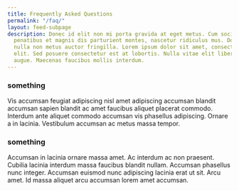 ```yaml
---
title: Frequently Asked Questions
permalink: "/faq/"
layout: feed-subpage
description: Donec id elit non mi porta gravida at eget metus. Cum sociis natoque
  penatibus et magnis dis parturient montes, nascetur ridiculus mus. Donec ullamcorper
  nulla non metus auctor fringilla. Lorem ipsum dolor sit amet, consectetur adipiscing
  elit. Sed posuere consectetur est at lobortis. Nulla vitae elit libero, a pharetra
  augue. Maecenas faucibus mollis interdum.
---
```

### something
Vis accumsan feugiat adipiscing nisl amet adipiscing accumsan blandit accumsan sapien blandit ac amet faucibus aliquet placerat commodo. Interdum ante aliquet commodo accumsan vis phasellus adipiscing. Ornare a in lacinia. Vestibulum accumsan ac metus massa tempor.

### something
Accumsan in lacinia ornare massa amet. Ac interdum ac non praesent. Cubilia lacinia interdum massa faucibus blandit nullam. Accumsan phasellus nunc integer. Accumsan euismod nunc adipiscing lacinia erat ut sit. Arcu amet. Id massa aliquet arcu accumsan lorem amet accumsan.
